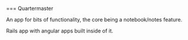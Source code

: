 === Quartermaster

An app for bits of functionality, the core being a notebook/notes feature.

Rails app with angular apps built inside of it.
